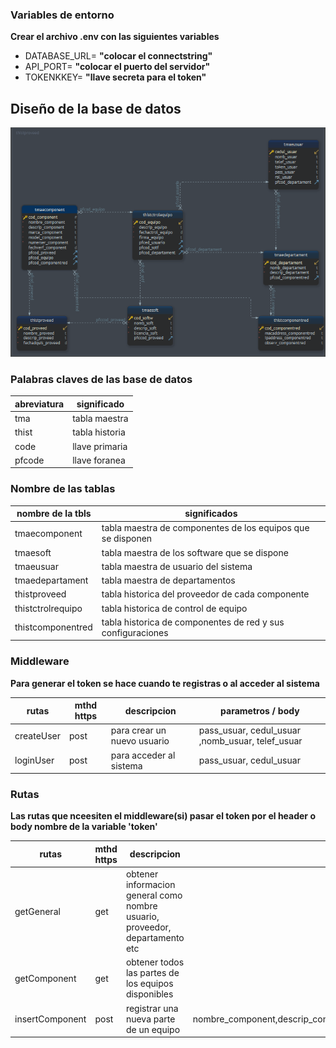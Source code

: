 ### Variables de entorno
**Crear el archivo .env con las siguientes variables**
- DATABASE_URL= **"colocar el connectstring"**
- API_PORT= **"colocar el puerto del servidor"**
- TOKENKKEY= **"llave secreta para el token"**


## Diseño de la base de datos
![alt text](./arquitectura/db.PNG)

### Palabras claves de las base de datos
|abreviatura | significado |
|------------|--------|
|tma|tabla maestra|
|thist|tabla historia|
|code |llave primaria|
|pfcode|llave foranea|

### Nombre de las tablas 
|nombre de la tbls|significados|
|-------------|----------------------------|
|tmaecomponent|tabla maestra de componentes de los equipos que se disponen|
|tmaesoft|tabla maestra de los software que se dispone|
|tmaeusuar|tabla maestra de usuario del sistema|
|tmaedepartament |tabla maestra de departamentos|
|thistproveed |tabla historica del proveedor de cada componente|
|thistctrolrequipo |tabla historica de control de equipo|
|thistcomponentred |tabla historica de componentes de red y sus configuraciones|

### Middleware
**Para generar el token se hace cuando te registras o al acceder al sistema**

|rutas          |mthd https|                 descripcion|     parametros / body      |
|---------------|----------|----------------------------|----------------------------|
|createUser     |post      | para crear un nuevo usuario| pass_usuar, cedul_usuar ,nomb_usuar, telef_usuar |
|loginUser      |post      | para acceder al sistema    | pass_usuar, cedul_usuar|


### Rutas
**Las rutas que nceesiten el middleware(si) pasar el token por el header o body nombre de la variable 'token'**

|rutas          |mthd https|                 descripcion|     parametros / body             | middleware       |
|---------------|----------|----------------------------|-----------------------------------|------------------|
|getGeneral     |get       | obtener informacion general como nombre usuario, proveedor, departamento etc|  |  |
|getComponent   |get       | obtener todos las partes de los equipos disponibles|                           |  |
|insertComponent|post      | registrar una nueva parte de un equipo | nombre_component,descrip_component,marca_component,model_component,numerser_component| SI |

